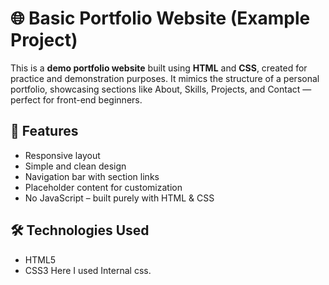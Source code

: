# 🌐 Basic Portfolio Website (Example Project)

This is a **demo portfolio website** built using **HTML** and **CSS**, created for practice and demonstration purposes. It mimics the structure of a personal portfolio, showcasing sections like About, Skills, Projects, and Contact — perfect for front-end beginners.

## 🚀 Features

* Responsive layout
* Simple and clean design
* Navigation bar with section links
* Placeholder content for customization
* No JavaScript – built purely with HTML & CSS

## 🛠️ Technologies Used

* HTML5
* CSS3
Here I used Internal css.
